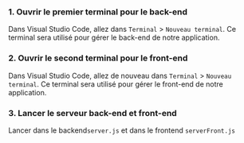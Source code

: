 
### 1. Ouvrir le premier terminal pour le back-end

Dans Visual Studio Code, allez dans `Terminal` > `Nouveau terminal`. Ce terminal sera utilisé pour gérer le back-end de notre application.

### 2. Ouvrir le second terminal pour le front-end

Dans Visual Studio Code, allez de nouveau dans `Terminal` > `Nouveau terminal`. Ce terminal sera utilisé pour gérer le front-end de notre application.

### 3. Lancer le serveur back-end et front-end

Lancer dans le backend`server.js` et dans le frontend `serverFront.js`

